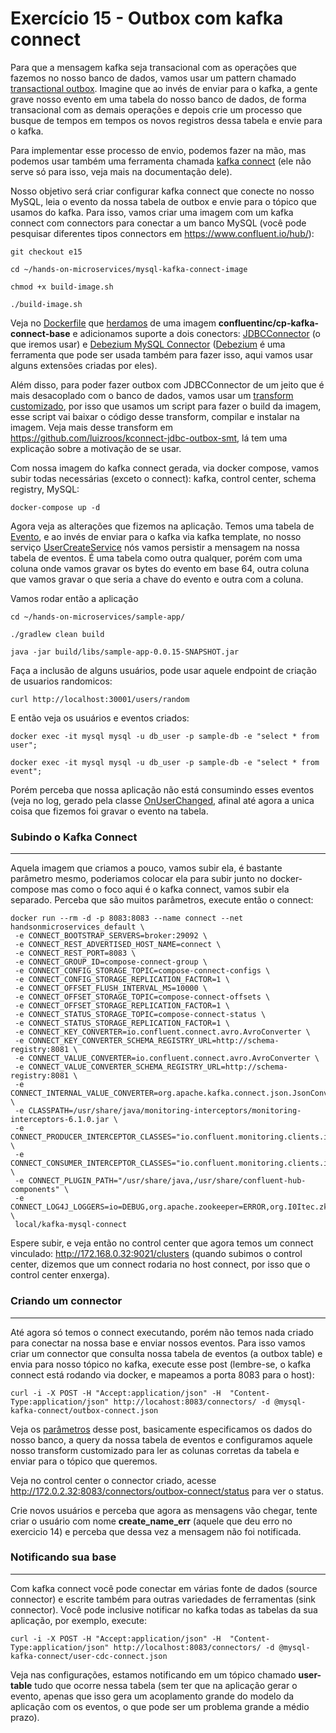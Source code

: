 # Exercício 15 - Outbox com kafka connect

Para que a mensagem kafka seja transacional com as operações que fazemos no nosso banco de dados, vamos usar um pattern chamado [transactional outbox](https://microservices.io/patterns/data/transactional-outbox.html). Imagine que ao invés de enviar para o kafka, a gente grave nosso evento em uma tabela do nosso banco de dados, de forma transacional com as demais operações e depois crie um processo que busque de tempos em tempos os novos registros dessa tabela e envie para o kafka.

Para implementar esse processo de envio, podemos fazer na mão, mas podemos usar também uma ferramenta chamada [kafka connect](https://docs.confluent.io/platform/current/connect/index.html) (ele não serve só para isso, veja mais na documentação dele).

Nosso objetivo será criar configurar kafka connect que conecte no nosso MySQL, leia o evento da nossa tabela de outbox e envie para o tópico que usamos do kafka. Para isso, vamos criar uma imagem com um kafka connect com connectors para conectar a um banco MySQL (você pode pesquisar diferentes tipos connectors em https://www.confluent.io/hub/):

```console
git checkout e15

cd ~/hands-on-microservices/mysql-kafka-connect-image

chmod +x build-image.sh

./build-image.sh
```

Veja no [Dockerfile](mysql-kafka-connect-image/Dockerfile) que [herdamos](https://docs.confluent.io/home/connect/extending.html) de uma imagem **confluentinc/cp-kafka-connect-base** e adicionamos suporte a dois conectors: [JDBCConnector](https://www.confluent.io/hub/confluentinc/kafka-connect-jdbc) (o que iremos usar) e [Debezium MySQL Connector](https://www.confluent.io/hub/debezium/debezium-connector-mysql) ([Debezium](https://debezium.io/) é uma ferramenta que pode ser usada também para fazer isso, aqui vamos usar alguns extensões criadas por eles). 

Além disso, para poder fazer outbox com JDBCConnector de um jeito que é mais desacoplado com o banco de dados, vamos usar um [transform customizado](https://docs.confluent.io/platform/current/connect/transforms/custom.html), por isso que usamos um script para fazer o build da imagem, esse script vai baixar o código desse transform, compilar e instalar na imagem. Veja mais desse transform em https://github.com/luizroos/kconnect-jdbc-outbox-smt, lá tem uma explicação sobre a motivação de se usar.

Com nossa imagem do kafka connect gerada, via docker compose, vamos subir todas necessárias (exceto o connect): kafka, control center, schema registry, MySQL:

```console
docker-compose up -d 
```

Agora veja as alterações que fizemos na aplicação. Temos uma tabela de [Evento](sample-app/src/main/java/web/core/event/EventEntity.java), e ao invés de enviar para o kafka via kafka template, no nosso serviço [UserCreateService](sample-app/src/main/java/web/core/user/UserCreateService.java) nós vamos persistir a mensagem na nossa tabela de eventos. É uma tabela como outra qualquer, porém com uma coluna onde vamos gravar os bytes do evento em base 64, outra coluna que vamos gravar o que seria a chave do evento e outra com a coluna.

Vamos rodar então a aplicação 

```console
cd ~/hands-on-microservices/sample-app/

./gradlew clean build

java -jar build/libs/sample-app-0.0.15-SNAPSHOT.jar
```

Faça a inclusão de alguns usuários, pode usar aquele endpoint de criação de usuarios randomicos:

```console
curl http://localhost:30001/users/random
```

E então veja os usuários e eventos criados:

```console
docker exec -it mysql mysql -u db_user -p sample-db -e "select * from user";

docker exec -it mysql mysql -u db_user -p sample-db -e "select * from event";
```

Porém perceba que nossa aplicação não está consumindo esses eventos (veja no log, gerado pela classe [OnUserChanged](sample-app/src/main/java/web/core/user/OnUserChanged.java), afinal até agora a unica coisa que fizemos foi gravar o evento na tabela.

### Subindo o Kafka Connect
----

Aquela imagem que criamos a pouco, vamos subir ela, é bastante parâmetro mesmo, poderiamos colocar ela para subir junto no docker-compose mas como o foco aqui é o kafka connect, vamos subir ela separado. Perceba que são muitos parâmetros, execute então o connect:

```console
docker run --rm -d -p 8083:8083 --name connect --net handsonmicroservices_default \
 -e CONNECT_BOOTSTRAP_SERVERS=broker:29092 \
 -e CONNECT_REST_ADVERTISED_HOST_NAME=connect \
 -e CONNECT_REST_PORT=8083 \
 -e CONNECT_GROUP_ID=compose-connect-group \
 -e CONNECT_CONFIG_STORAGE_TOPIC=compose-connect-configs \
 -e CONNECT_CONFIG_STORAGE_REPLICATION_FACTOR=1 \
 -e CONNECT_OFFSET_FLUSH_INTERVAL_MS=10000 \
 -e CONNECT_OFFSET_STORAGE_TOPIC=compose-connect-offsets \
 -e CONNECT_OFFSET_STORAGE_REPLICATION_FACTOR=1 \
 -e CONNECT_STATUS_STORAGE_TOPIC=compose-connect-status \
 -e CONNECT_STATUS_STORAGE_REPLICATION_FACTOR=1 \
 -e CONNECT_KEY_CONVERTER=io.confluent.connect.avro.AvroConverter \
 -e CONNECT_KEY_CONVERTER_SCHEMA_REGISTRY_URL=http://schema-registry:8081 \
 -e CONNECT_VALUE_CONVERTER=io.confluent.connect.avro.AvroConverter \
 -e CONNECT_VALUE_CONVERTER_SCHEMA_REGISTRY_URL=http://schema-registry:8081 \
 -e CONNECT_INTERNAL_VALUE_CONVERTER=org.apache.kafka.connect.json.JsonConverter \
 -e CLASSPATH=/usr/share/java/monitoring-interceptors/monitoring-interceptors-6.1.0.jar \
 -e CONNECT_PRODUCER_INTERCEPTOR_CLASSES="io.confluent.monitoring.clients.interceptor.MonitoringProducerInterceptor" \
 -e CONNECT_CONSUMER_INTERCEPTOR_CLASSES="io.confluent.monitoring.clients.interceptor.MonitoringConsumerInterceptor" \
 -e CONNECT_PLUGIN_PATH="/usr/share/java,/usr/share/confluent-hub-components" \
 -e CONNECT_LOG4J_LOGGERS=io=DEBUG,org.apache.zookeeper=ERROR,org.I0Itec.zkclient=ERROR,org.reflections=ERROR \
 local/kafka-mysql-connect
```

Espere subir, e veja então no control center que agora temos um connect vinculado: http://172.168.0.32:9021/clusters (quando subimos o control center, dizemos que um connect rodaria no host connect, por isso que o control center enxerga).

### Criando um connector
----

Até agora só temos o connect executando, porém não temos nada criado para conectar na nossa base e enviar nossos eventos. Para isso vamos criar um connector que consulta nossa tabela de eventos (a outbox table) e envia para nosso tópico no kafka, execute esse post (lembre-se, o kafka connect está rodando via docker, e mapeamos a porta 8083 para o host):

```console
curl -i -X POST -H "Accept:application/json" -H  "Content-Type:application/json" http://locahost:8083/connectors/ -d @mysql-kafka-connect/outbox-connect.json
```

Veja os [parâmetros](mysql-kafka-connect/outbox-connect.json) desse post, basicamente especificamos os dados do nosso banco, a query da nossa tabela de eventos e configuramos aquele nosso transform customizado para ler as colunas corretas da tabela e enviar para o tópico que queremos.

Veja no control center o connector criado, acesse http://172.0.2.32:8083/connectors/outbox-connect/status para ver o status.   

Crie novos usuários e perceba que agora as mensagens vão chegar, tente criar o usuário com nome **create_name_err** (aquele que deu erro no exercicio 14) e perceba que dessa vez a mensagem não foi notificada.

### Notificando sua base
----

Com kafka connect você pode conectar em várias fonte de dados (source connector) e escrite também para outras variedades de ferramentas (sink connector). Você pode inclusive notificar no kafka todas as tabelas da sua aplicação, por exemplo, execute:

```console
curl -i -X POST -H "Accept:application/json" -H  "Content-Type:application/json" http://localhost:8083/connectors/ -d @mysql-kafka-connect/user-cdc-connect.json
```

Veja nas configurações, estamos notificando em um tópico chamado **user-table** tudo que ocorre nessa tabela (sem ter que na aplicação gerar o evento, apenas que isso gera um acoplamento grande do modelo da aplicação com os eventos, o que pode ser um problema grande a médio prazo).

